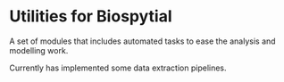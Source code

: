 # Utilities for Biospytial

A set of modules that includes automated tasks to ease the analysis and modelling work.

Currently has implemented some data extraction pipelines.




